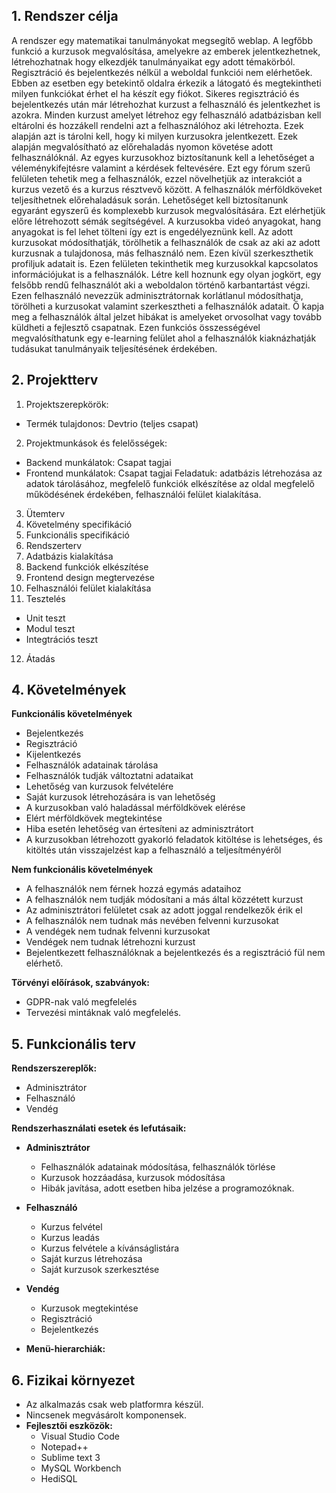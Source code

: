 ## 1. Rendszer célja

A rendszer egy matematikai tanulmányokat megsegítő weblap. A legfőbb funkció a kurzusok megvalósítása, amelyekre az emberek jelentkezhetnek, létrehozhatnak hogy elkezdjék tanulmányaikat egy adott témakörból. Regisztráció és bejelentkezés nélkül a weboldal funkciói nem elérhetőek. Ebben az esetben egy betekintő oldalra érkezik a látogató és megtekintheti milyen funkciókat érhet el ha készít egy fiókot. Sikeres regisztráció és bejelentkezés után már létrehozhat kurzust a felhasználó és jelentkezhet is azokra. Minden kurzust amelyet létrehoz egy felhasználó adatbázisban kell eltárolni és hozzákell rendelni azt a felhasználóhoz aki létrehozta. Ezek alapján azt is tárolni kell, hogy ki milyen kurzusokra jelentkezett. Ezek alapján megvalósítható az előrehaladás nyomon követése adott felhasználóknál. Az egyes kurzusokhoz biztosítanunk kell a lehetőséget a véleménykifejtésre valamint a kérdések feltevésére. Ezt egy fórum szerű felületen tehetik meg a felhasználók, ezzel növelhetjük az interakciót a kurzus vezető és a kurzus résztvevő között. A felhasználók mérföldköveket teljesíthetnek előrehaladásuk során. Lehetőséget kell biztosítanunk egyaránt egyszerű és komplexebb kurzusok megvalósítására. Ezt elérhetjük előre létrehozott sémák segítségével. A kurzusokba videó anyagokat, hang anyagokat is fel lehet tölteni így ezt is engedélyeznünk kell. Az adott kurzusokat módosíthatják, törölhetik a felhasználók de csak az aki az adott kurzusnak a tulajdonosa, más felhasználó nem. Ezen kívül szerkeszthetik profiljuk adatait is. Ezen felületen tekinthetik meg kurzusokkal kapcsolatos információjukat is a felhasználók. Létre kell hoznunk egy olyan jogkört, egy felsőbb rendű felhasználót aki a weboldalon történő karbantartást végzi. Ezen felhasználó nevezzük adminisztrátornak korlátlanul módosíthatja, törölheti a kurzusokat valamint szerkesztheti a felhasználók adatait. Ő kapja meg a felhasználók által jelzet hibákat is amelyeket orvosolhat vagy tovább küldheti a fejlesztő csapatnak. Ezen funkciós összességével megvalósíthatunk egy e-learning felület ahol a felhasználók kiaknázhatják tudásukat tanulmányaik teljesítésének érdekében.

## 2. Projektterv

1. Projektszerepkörök:
  - Termék tulajdonos: Devtrio (teljes csapat)
2. Projektmunkások és felelősségek:
  - Backend munkálatok: Csapat tagjai
  - Frontend munkálatok: Csapat tagjai Feladatuk: adatbázis létrehozása az adatok tárolásához, megfelelő funkciók elkészítése az oldal megfelelő működésének érdekében, felhasználói felület kialakítása.
3. Ütemterv
4. Követelmény specifikáció
5. Funkcionális specifikáció
6. Rendszerterv
7. Adatbázis kialakítása
8. Backend funkciók elkészítése
9. Frontend design megtervezése
10. Felhasználói felület kialakítása
11. Tesztelés
  - Unit teszt
  - Modul teszt
  - Integtrációs teszt
12. Átadás

## 4. Követelmények

**Funkcionális követelmények**
  - Bejelentkezés
  - Regisztráció
  - Kijelentkezés
  - Felhasználók adatainak tárolása
  - Felhasználók tudják változtatni adataikat
  - Lehetőség van kurzusok felvételére
  - Saját kurzusok létrehozására is van lehetőség
  - A kurzusokban való haladással mérföldkövek elérése
  - Elért mérföldkövek megtekintése
  - Hiba esetén lehetőség van értesíteni az adminisztrátort
  - A kurzusokban létrehozott gyakorló feladatok kitöltése is lehetséges, és kitöltés után visszajelzést kap a felhasználó a teljesítményéről

  **Nem funkcionális követelmények**
  - A felhasználók nem férnek hozzá egymás adataihoz
  - A felhasználók nem tudják módosítani a más által közzétett kurzust
  - Az adminisztrátori felületet csak az adott joggal rendelkezők érik el
  - A felhasználók nem tudnak más nevében felvenni kurzusokat
  - A vendégek nem tudnak felvenni kurzusokat
  - Vendégek nem tudnak létrehozni kurzust
  - Bejelentkezett felhasználóknak a bejelentkezés és a regisztráció fül nem elérhető.

  **Törvényi előírások, szabványok:**
  - GDPR-nak való megfelelés
  - Tervezési mintáknak való megfelelés.

  ## 5. Funkcionális terv

  **Rendszerszereplők:**
  - Adminisztrátor
  - Felhasználó
  - Vendég

  **Rendszerhasználati esetek és lefutásaik:**
  - **Adminisztrátor**
    - Felhasználók adatainak módosítása, felhasználók törlése
    - Kurzusok hozzáadása, kurzusok módosítása
    - Hibák javítása, adott esetben hiba jelzése a programozóknak.
  - **Felhasználó**
    - Kurzus felvétel
    - Kurzus leadás
    - Kurzus felvétele a kívánságlistára
    - Saját kurzus létrehozása
    - Saját kurzusok szerkesztése

  - **Vendég**
    - Kurzusok megtekintése
    - Regisztráció
    - Bejelentkezés

  - **Menü-hierarchiák:**

## 6. Fizikai környezet
  - Az alkalmazás csak web platformra készül.
  - Nincsenek megvásárolt komponensek.
  - **Fejlesztői eszközök:**
    - Visual Studio Code
    - Notepad++
    - Sublime text 3
    - MySQL Workbench
    - HediSQL 


